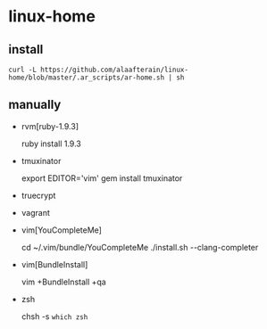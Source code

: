 # linux-home

## install

    curl -L https://github.com/alaafterain/linux-home/blob/master/.ar_scripts/ar-home.sh | sh

## manually

- rvm[ruby-1.9.3]

  ruby install 1.9.3

- tmuxinator

  export EDITOR='vim'
  gem install tmuxinator

- truecrypt

- vagrant

- vim[YouCompleteMe]

  cd ~/.vim/bundle/YouCompleteMe
  ./install.sh --clang-completer

- vim[BundleInstall]

    vim +BundleInstall +qa

- zsh

  chsh -s `which zsh`

